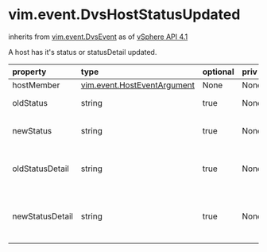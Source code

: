 vim.event.DvsHostStatusUpdated
==============================
inherits from [vim.event.DvsEvent](docs/vim.event.DvsEvent.md)
as of [vSphere API 4.1](vim.version.md#vim.version.version6)


A host has it's status or statusDetail updated.

| property | type | optional | priv | desc |
|:---------|:-----|:---------|:-----|:-----|
| hostMember | [vim.event.HostEventArgument](vim.event.HostEventArgument.md "vim.event.HostEventArgument") | None | None | The host. |
| oldStatus | string | true | None | Host's old status. |
| newStatus | string | true | None | Host's new status. |
| oldStatusDetail | string | true | None | Comments regarding host's old status. |
| newStatusDetail | string | true | None | Comments regarding host's new status. |


